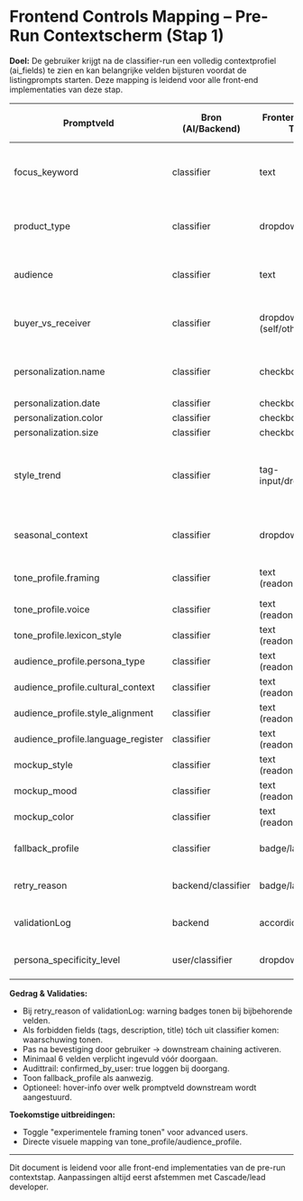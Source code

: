 # Frontend Controls Mapping – Pre-Run Contextscherm (Stap 1)

**Doel:**
De gebruiker krijgt na de classifier-run een volledig contextprofiel (ai_fields) te zien en kan belangrijke velden bijsturen voordat de listingprompts starten. Deze mapping is leidend voor alle front-end implementaties van deze stap.

| Promptveld                | Bron (AI/Backend)   | Frontend Control Type     | Bewerken? | Tooltip / Validatie / Opmerking                                           |
|--------------------------|---------------------|--------------------------|-----------|--------------------------------------------------------------------------|
| focus_keyword            | classifier         | text                     | ✅        | Verplicht. Eerste 5 woorden van title downstream.                        |
| product_type             | classifier         | dropdown/text            | ✅        | Verplicht. Suggesties tonen (optioneel).                                 |
| audience                 | classifier         | text                     | ✅        | Verplicht. Doelgroep, vrije tekst of suggestie.                          |
| buyer_vs_receiver        | classifier         | dropdown (self/other)    | ✅        | "self" alleen tonen als context klopt.                                   |
| personalization.name     | classifier         | checkbox                 | ✅        | Impliciet afgeleid, uitleg bij hover.                                    |
| personalization.date     | classifier         | checkbox                 | ✅        | Idem.                                                                    |
| personalization.color    | classifier         | checkbox                 | ✅        | Idem.                                                                    |
| personalization.size     | classifier         | checkbox                 | ✅        | Idem.                                                                    |
| style_trend              | classifier         | tag-input/dropdown       | ✅        | Minimaal 1 verplicht. Etsy-trends als suggestie (optioneel).             |
| seasonal_context         | classifier         | dropdown                 | ✅        | Bijv. year-round, wedding season, etc.                                   |
| tone_profile.framing     | classifier         | text (readonly/collaps)  | 🔒        | Toon bij advanced users.                                                 |
| tone_profile.voice       | classifier         | text (readonly/collaps)  | 🔒        | Idem.                                                                    |
| tone_profile.lexicon_style| classifier        | text (readonly/collaps)  | 🔒        | Idem.                                                                    |
| audience_profile.persona_type | classifier    | text (readonly/collaps)  | 🔒        | Idem.                                                                    |
| audience_profile.cultural_context | classifier| text (readonly/collaps)  | 🔒        | Idem.                                                                    |
| audience_profile.style_alignment | classifier | text (readonly/collaps)  | 🔒        | Idem.                                                                    |
| audience_profile.language_register | classifier | text (readonly/collaps) | 🔒        | Idem.                                                                    |
| mockup_style             | classifier         | text (readonly/collaps)  | 🔒        | Idem.                                                                    |
| mockup_mood              | classifier         | text (readonly/collaps)  | 🔒        | Idem.                                                                    |
| mockup_color             | classifier         | text (readonly/collaps)  | 🔒        | Idem.                                                                    |
| fallback_profile         | classifier         | badge/label              | 🔒        | Alleen tonen als aanwezig.                                               |
| retry_reason             | backend/classifier | badge/label              | 🔒        | Alleen tonen als aanwezig.                                               |
| validationLog            | backend            | accordion/warning        | 🔒        | Toon per sectie (tags, description).                                     |
| persona_specificity_level| user/classifier    | dropdown (1–5)           | ✅        | Gebruiker mag niveau wijzigen.                                           |

**Gedrag & Validaties:**
- Bij retry_reason of validationLog: warning badges tonen bij bijbehorende velden.
- Als forbidden fields (tags, description, title) tóch uit classifier komen: waarschuwing tonen.
- Pas na bevestiging door gebruiker → downstream chaining activeren.
- Minimaal 6 velden verplicht ingevuld vóór doorgaan.
- Audittrail: confirmed_by_user: true loggen bij doorgang.
- Toon fallback_profile als aanwezig.
- Optioneel: hover-info over welk promptveld downstream wordt aangestuurd.

**Toekomstige uitbreidingen:**
- Toggle "experimentele framing tonen" voor advanced users.
- Directe visuele mapping van tone_profile/audience_profile.

---
Dit document is leidend voor alle front-end implementaties van de pre-run contextstap. Aanpassingen altijd eerst afstemmen met Cascade/lead developer.
